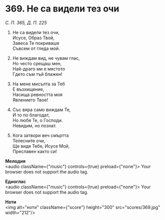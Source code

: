 # 369. Не са видели тез очи  

*С. П. 365, Д. П. 225*  

1. Не са видели тез очи,  
Исусе, Образ Твой,  
Завеса Те покриваше  
Съвсем от гледа мой.  

2. Не виждам вид, не чувам глас,  
Но често срещаш мен,  
Най-драго ми е мястото  
Гдето съм тъй блажен!  

3. На мене мисълта за Теб  
Е възхищение,  
Насища ревността моя  
Явлението Твое!  

4. Със вяра само виждам Те,  
И то по благодат,  
Но любя Те, о Господи.  
Невидим, но познат.  

5. Кога затвори веч смъртта  
Телесните очи,  
Ще видя Тебе, Исусе Мой,  
Преславен както си!  

__Мелодия__  
<audio className={"music"} controls={true} preload={"none"}><source src="mp3/369.mp3" type="audio/mpeg"/>
Your browser does not support the audio tag.
</audio>  

__Едноглас__  
<audio className={"music"} controls={true} preload={"none"}><source src="transp/369.mp3" type="audio/mpeg"/>
Your browser does not support the audio tag.
</audio>  

__Ноти__  
<img alt="ноти" className={"score"} height="300" src="scores/369.jpg" width="212"/>
